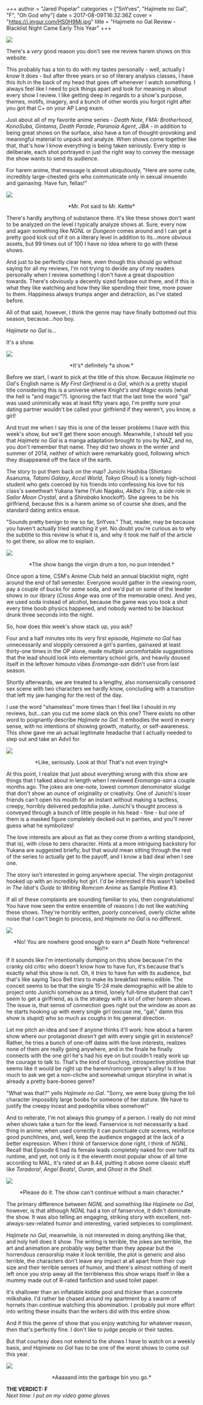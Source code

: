 +++
author = "Jared Popelar"
categories = ["SnYves", "Hajimete no Gal", "F", "Oh God why"]
date = 2017-08-09T16:32:36Z
cover = "https://i.imgur.com/HS0H9Mj.jpg"
title = "Hajimete no Gal Review - Blacklist Night Came Early This Year"
+++


![](https://i.imgur.com/9z8JtBr.jpg)

There's a *very* good reason you don't see me review harem shows on this website.

This probably has a ton to do with my tastes personally - well, actually I *know* it does - but after three years or so of literary analysis classes, I have this itch in the back of my head that goes off whenever I watch something. I always feel like I need to pick things apart and look for meaning in about every show I review. I like getting deep in regards to a show's purpose, themes, motifs, imagery, and a bunch of other words you forgot right after you got that C+ on your AP Lang exam. 

Just about all of my favorite anime series - *Death Note*, *FMA: Brotherhood*, *KonoSuba*, *Gintama*, *Death Parade*, *Paranoia Agent*, *JBA* - in addition to being great shows on the surface, also have a ton of thought-provoking and meaningful material to unpack and analyze. When shows come together like that, that's how I know everything is being taken seriously. Every step is deliberate, each shot portrayed in just the right way to convey the message the show wants to send its audience.

For harem anime, that message is almost ubiquitously, "Here are some cute, incredibly large-chested girls who communicate only in sexual innuendo and gainaxing. Have fun, fellas!" 

![](https://i.imgur.com/IbAu0J7.jpg)
<center>*Mr. Pot said to Mr. Kettle*</center>

There's hardly anything of substance there. It's like these shows don't want to be analyzed on the level I typically analyze shows at. Sure, every now and again something like *NGNL* or *Dungeon* comes around and I can get a pretty good kick out of it on a literary level in addition to its...more *obvious* assets, but 99 times out of 100 I have no idea where to go with these shows. 

And just to be perfectly clear here, even though this should go without saying for all my reviews, I'm not trying to deride any of my readers personally when I review something I don't have a great disposition towards. There's obviously a decently sized fanbase out there, and if this is what they like watching and how they like spending their time, more power to them. Happiness always trumps anger and detraction, as I've stated before. 

All of that said, however, I think the genre may have finally bottomed out this season, because...hoo boy. 

*Hajimete no Gal* is...

It's a show.

![](https://i.imgur.com/jG8OGIP.jpg)
<center>*It's* definitely *a show.*</center>

Before we start, I want to pick at the title of this show. Because *Hajimete no Gal*'s English name is *My First Girlfriend is a Gal*, which is a pretty stupid title considering this is a universe where *Knight's and Magic* exists (what the hell is "and magic"?). Ignoring the fact that the last time the word "gal" was used unironically was at least fifty years ago, I'm pretty sure your dating partner wouldn't be called your girlfriend if they weren't, you know, a girl!

And trust me when I say this is one of the lesser problems I have with this week's show, but we'll get there soon enough. Meanwhile, I should tell you that *Hajimete no Gal* is a manga adaptation brought to you by NAZ, and no, you don't remember that name. They did two shows in the winter and summer of 2014, neither of which were remarkably good, following which they disappeared off the face of the earth.

The story to put them back on the map? Junichi Hashiba (Shintaro Asanuma, *Tatami Galaxy*, *Accel World*, *Tokyo Ghoul*) is a lonely high-school student who gets coerced by his friends into confessing his love for his class's sweetheart Yukana Yame (Yuki Nagaku, *Akiba's Trip*, a side role in *Sailor Moon Crystal*, and a *Shirobako* knockoff). She agrees to be his girlfriend, because this is a harem anime so of course she does, and the standard dating antics ensue.

"Sounds pretty benign to me so far, SnYves." That, reader, may be because you haven't actually tried watching it yet. No doubt you're curious as to why the subtitle to this review is what it is, and why it took me half of the article to get there, so allow me to explain. 

![](https://i.imgur.com/tcRhy8T.jpg)
<center>*The show bangs the virgin drum a ton, no pun intended.*</center>

Once upon a time, CSM's Anime Club held an annual blacklist night, right around the end of fall semester. Everyone would gather in the viewing room, pay a couple of bucks for some soda, and we'd put on some of the lewder shows in our library (*Cross Ange* was one of the memorable ones). And yes, we used soda instead of alcohol, because the game was you took a shot every time boob physics happened, and nobody wanted to be blackout drunk three seconds into the night.

So, how does this week's show stack up, you ask?

Four and a half minutes into its very first episode, *Hajimete no Gal* has unnecessarily and sloppily censored a girl's panties, gainaxed at least thirty-one times in the OP alone, made *multiple* uncomfortable suggestions that the lead should look into elementary school girls, and heavily doused itself in the leftover himouto vibes *Eromanga-san* didn't use from last season.

Shortly afterwards, we are treated to a lengthy, also nonsensically censored sex scene with two characters we hardly know, concluding with a transition that left my jaw hanging for the rest of the day.

I use the word "shameless" more times than I feel like I should in my reviews, but...can you cut me some slack on this one? There exists no other word to poignantly describe *Hajimete no Gal*. It embodies the word in every sense, with no intentions of showing growth, maturity, or self-awareness. This show gave me an actual legitimate headache that I actually needed to step out and take an Advil for. 

![](https://i.imgur.com/M5jgXDc.jpg)
<center>*Like, seriously. Look at this! That's not even trying!*</center>

At this point, I realize that just about everything wrong with this show are things that I talked about in length when I reviewed *Eromanga-san* a couple months ago. The jokes are one-note, lowest common denominator sludge that don't show an ounce of originality or creativity. One of Junichi's loser friends can't open his mouth for an instant without making a tactless, creepy, horribly delivered pedophilia joke. Junichi's thought process is conveyed through a bunch of little people in his head - fine - but one of them is a masked figure completely decked out in panties, and you'll never guess what he symbolizes! 

The love interests are about as flat as they come (from a writing standpoint, that is), with close to zero character. Hints at a more intriguing backstory for Yukana are suggested briefly, but that would mean sitting through the rest of the series to actually get to the payoff, and I know a bad deal when I see one. 

The story isn't interested in going anywhere special. The virgin protagonist hooked up with an incredibly hot girl. I'd be interested if this wasn't labelled in *The Idiot's Guide to Writing Romcom Anime* as Sample Plotline #3. 

If all of these complaints are sounding familiar to you, then congratulations! You have now seen the entire ensemble of reasons I do not like watching these shows. They're horribly written, poorly conceived, overly cliche white noise that I can't begin to process, and *Hajimete no Gal* is no different.

![](https://i.imgur.com/uX0pMLw.jpg)
<center>*No! You are nowhere good enough to earn a* Death Note *reference! No!!*</center>

If it sounds like I'm intentionally dumping on this show because I'm the cranky old critic who doesn't know how to have fun, it's because that's exactly what this show is not. Oh, it *tries* to have fun with its audience, but that's like saying Taco Bell *tries* to make its breakfast menu edible. The conceit seems to be that the single 15-24 male demographic will be able to project onto Junichi somehow as a timid, lonely full-time student that can't seem to get a girlfriend, as is the strategy with a lot of other harem shows. The issue is, that sense of connection goes right out the window as soon as he starts hooking up with every single girl (excuse me, "gal," damn this show is stupid) who so much as coughs in his general direction. 

Let me pitch an idea and see if anyone thinks it'll work: how about a harem show where our protagonist *doesn't* get with every single girl in existence? Rather, he tries a bunch of one-off dates with the love interests, realizes none of them are really going anywhere, and in the finale he finally connects with the one girl he's had his eye on but couldn't really work up the courage to talk to. That's the kind of touching, introspective plotline that seems like it would be right up the harem/romcom genre's alley! Is it too much to ask we get a non-cliche and somewhat unique storyline in what is already a pretty bare-bones genre?

"What was that?" yells *Hajimete no Gal*. "Sorry, we were busy giving the loli character impossibly large boobs for someone of her stature. We have to justify the creepy incest and pedophilia vibes somehow!" 

And to reiterate, I'm not always this grumpy of a person. I really do not mind when shows take a turn for the lewd. Fanservice is not necessarily a bad thing in anime; when used correctly it can punctuate cute scenes, reinforce good punchlines, and, well, keep the audience engaged at the lack of a better expression. When I think of fanservice done right, I think of *NGNL*. Recall that Episode 6 had its female leads completely naked for over half its runtime, and yet, not only is it the eleventh most popular show of all time according to MAL, it's rated at an 8.44, putting it above some classic stuff like *Toradora!*, *Angel Beats!*, *Ouran*, and *Ghost in the Shell*. 

![](https://i.imgur.com/GE3w5Yh.jpg)
<center>*Please do it. The show can't continue without a main character.*</center>

The primary difference between *NGNL* and something like *Hajimete no Gal*, however, is that although *NGNL* had a ton of fanservice, it didn't dominate the show. It was also telling an engaging, striking story with excellent, not-always-sex-related humor and interesting, varied setpieces to compliment. 

*Hajimete no Gal*, meanwhile, is not interested in doing anything like that, and holy hell does it show. The writing is terrible, the jokes are terrible, the art and animation are probably way better than they appear but the horrendous censorship make it look terrible, the plot is generic and also terrible, the characters don't leave any impact at all apart from their cup size and their terrible senses of humor, and there's almost nothing of merit left once you strip away all the terribleness this show wraps itself in like a mummy made out of R-rated fanfiction and used toilet paper.

It's shallower than an inflatable kiddie pool and thicker than a concrete milkshake. I'd rather be chased around my apartment by a swarm of hornets than continue watching this abomination. I probably put more effort into writing these insults than the writers did with this entire show. 

And if this the genre of show that you enjoy watching for whatever reason, then that's perfectly fine. I don't like to judge people or their tastes.

But that courtesy does not extend to the shows I have to watch on a weekly basis, and *Hajimete no Gal* has to be one of the worst shows to come out this year. 

![](https://i.imgur.com/JNpcMjQ.jpg)
<center>*Aaaaand into the garbage bin you go.*</center>

**THE VERDICT: F**  
*Next time: I put on my video game gloves*

